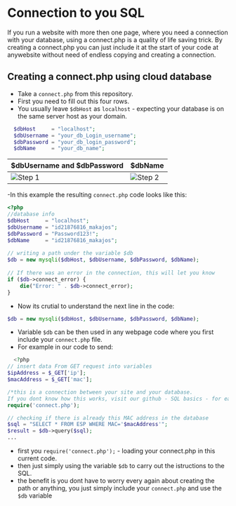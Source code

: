 # Connection to you SQL
If you run a website with more then one page, where you need a connection with your database, using a connect.php is a 
quality of life saving trick. By creating a connect.php you can just include it at the start of your code at anywebsite 
without need of endless copying and creating a connection.

## Creating a connect.php using cloud database
- Take a `connect.php` from this repository.
- First you need to fill out this four rows.
- You usually leave `$dbHost` as `localhost` - expecting your database is on the same server host as your domain. 
```php
  $dbHost     = "localhost";  
  $dbUsername = "your_db_Login_username";  
  $dbPassword = "your_db_login_password"; 
  $dbName     = "your_db_name";  
```
| $dbUsername and $dbPassword                           | $dbName                                       |
| ----------------------------------------------------- | --------------------------------------------- |
| <img src="https://github.com/MatusRepkaSolutions/ESP-Arduino-Internet-Basics/assets/162296215/b8724833-6fa3-4f51-8af8-000327d32ef4" alt="Step 1"> | <img src="https://github.com/MatusRepkaSolutions/ESP-Arduino-Internet-Basics/assets/162296215/1e44a5f8-945e-4947-b5b5-ed7d8902c32d" alt="Step 2"> |

-In this example the resulting `connect.php` code looks like this:
```php
<?php
//database info
$dbHost     = "localhost";  
$dbUsername = "id21876816_makajos";  
$dbPassword = "Password123!"; 
$dbName     = "id21876816_makajos";  
  
// writing a path under the variable $db
$db = new mysqli($dbHost, $dbUsername, $dbPassword, $dbName);  
  
// If there was an error in the connection, this will let you know
if ($db->connect_error) {  
    die("Error: " . $db->connect_error);  
}
```
- Now its crutial to understand the next line in the code:
```php
$db = new mysqli($dbHost, $dbUsername, $dbPassword, $dbName); 
```
- Variable `$db` can be then used in any webpage code where you first include your `connect.php` file.
- For example in our code to send:
```php
  <?php
// insert data From GET request into variables
$ipAddress = $_GET['ip']; 
$macAddress = $_GET['mac'];

/*this is a connection between your site and your database. 
If you dont know how this works, visit our github - SQL basics - for easy tutorial*/
require('connect.php');

// checking if there is already this MAC address in the database
$sql = "SELECT * FROM ESP WHERE MAC='$macAddress'";
$result = $db->query($sql);
...
```
  - first you `require('connect.php');` - loading your connect.php in this current code.
  - then just simply using the variable `$db` to carry out the istructions to the SQL.
  - the benefit is you dont have to worry every again about creating the path or anything, you just simply include your `connect.php` and use the `$db` variable

